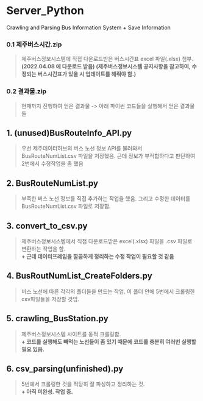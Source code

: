 # Server_Python
Crawling and Parsing Bus Information System + Save Information


### 0.1 제주버스시간.zip
> 제주버스정보시스템에 직접 다운로드받은 버스시간표 excel 파일(.xlsx) 첨부.   
> **(2022.04.08 에 다운로드 받음) (제주버스정보시스템 공지사항을 참고하여, 수정되는 버스시간표가 있을 시 업데이트를 해줘야 함.)**

### 0.2 결과물.zip
> 현재까지 진행하여 얻은 결과물 -> 아래 파이썬 코드들을 실행해서 얻은 결과물들


## 1. (unused)BusRouteInfo_API.py
> 우선 제주데이터허브의 버스 노선 정보 API를 불러와서 BusRouteNumList.csv 파일을 저장했음. 근데 정보가 부적합하다고 판단하여 2번에서 수정작업을 좀 했음

## 2. BusRouteNumList.py
> 부족한 버스 노선 정보를 직접 추가하는 작업을 했음. 그리고 수정한 데이터를 BusRouteNumList.csv 파일로 저장함.

## 3. convert_to_csv.py
> 제주버스정보시스템에서 직접 다운로드받은 excel(.xlsx) 파일을 .csv 파일로 변환하는 작업을 함.   
> **+ 근데 데이터프레임을 깔끔하게 정리하는 수정 작업이 필요할 것 같음**

## 4. BusRoutNumList_CreateFolders.py
> 버스 노선에 따른 각각의 폴더들을 만드는 작업. 이 폴더 안에 5번에서 크롤링한 csv파일들을 저장할 것임.

## 5. crawling_BusStation.py
> 제주버스정보시스템 사이트를 동적 크롤링함.   
> **+ 코드를 실행해도 빼먹는 노선들이 좀 있기 때문에 코드를 충분히 여러번 실행할 필요 있음.**

## 6. csv_parsing(unfinished).py
> 5번에서 크롤링한 것을 적당히 잘 파싱하고 정리하는 것.   
> **+ 아직 미완성. 작업 중.**
